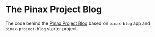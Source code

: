 The Pinax Project Blog
======================

The code behind the [Pinax Project Blog](http://blog.pinaxproject.com/) based on `pinax-blog` app and
`pinax-project-blog` starter project.
